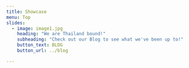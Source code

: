 ```yaml
---
title: Showcase
menu: Top
slides:
  - image: image1.jpg
    heading: "We are Thailand bound!"
    subheading: "Check out our Blog to see what we've been up to!"
    button_text: BLOG
    button_url: ../blog

---
```

